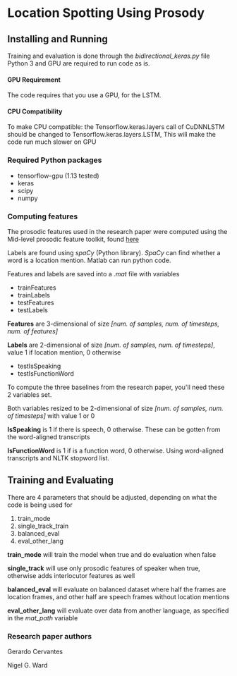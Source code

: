 

# Location Spotting Using Prosody


## Installing and Running
Training and evaluation is done through the *bidirectional_keras.py* file
Python 3 and GPU are required to run code as is.


#### GPU Requirement
The code requires that you use a GPU, for the LSTM.

#### CPU Compatibility
To make CPU compatible:
the Tensorflow.keras.layers call of CuDNNLSTM should be changed to Tensorflow.keras.layers.LSTM,  This will make the code run much slower on GPU



### Required Python packages
* tensorflow-gpu (1.13 tested)
* keras
* scipy
* numpy


### Computing features
The prosodic features used in the research paper were computed using the Mid-level prosodic feature toolkit, found [here](https://github.com/nigelgward/midlevel)

Labels are found using *spaCy* (Python library).  *SpaCy* can find whether a word is a location mention.  Matlab can run python code.

Features and labels are saved into a *.mat* file with variables

* trainFeatures
* trainLabels
* testFeatures
* testLabels

**Features** are 3-dimensional of size *\[num. of samples, num. of timesteps, num. of features\]*

**Labels** are 2-dimensional of size *\[num. of samples, num. of timesteps\]*, value 1 if location mention, 0 otherwise


* testIsSpeaking
* testIsFunctionWord

To compute the three baselines from the research paper, you'll need these 2 variables set.  

Both variables resized to be 2-dimensional of size *\[num. of samples, num. of timesteps\]* with value 1 or 0

**IsSpeaking** is 1 if there is speech, 0 otherwise.  These can be gotten from the word-aligned transcripts

**IsFunctionWord** is 1 if is a function word, 0 otherwise.  Using word-aligned transcripts and NLTK stopword list. 



## Training and Evaluating
There are 4 parameters that should be adjusted, depending on what the code is being used for


1. train_mode
2. single_track_train
3. balanced_eval
4. eval_other_lang
 
**train_mode** will train the model when true and do evaluation when false

**single_track** will use only prosodic features of speaker when true, otherwise adds interlocutor features as well

**balanced_eval** will evaluate on balanced dataset where half the frames are location frames, and other half are speech frames without location mentions

**eval_other_lang** will evaluate over data from another language, as specified in the *mat_path* variable


### Research paper authors
Gerardo Cervantes

Nigel G. Ward